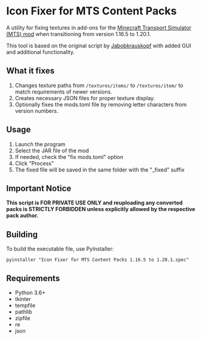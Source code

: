# Icon Fixer for MTS Content Packs

A utility for fixing textures in add-ons for the [Minecraft Transport Simulator (MTS) mod](https://github.com/DonBruce64/MinecraftTransportSimulator) when transitioning from version 1.16.5 to 1.20.1.

This tool is based on the original script by [Jabobkrauskopf](https://github.com/JabobKrauskopf) with added GUI and additional functionality.

## What it fixes
1. Changes texture paths from `/textures/items/` to `/textures/item/` to match requirements of newer versions.
2. Creates necessary JSON files for proper texture display.
3. Optionally fixes the mods.toml file by removing letter characters from version numbers.

## Usage
1. Launch the program
2. Select the JAR file of the mod
3. If needed, check the "fix mods.toml" option
4. Click "Process"
5. The fixed file will be saved in the same folder with the "_fixed" suffix

## Important Notice
**This script is FOR PRIVATE USE ONLY and reuploading any converted packs is STRICTLY FORBIDDEN unless explicitly allowed by the respective pack author.**

## Building
To build the executable file, use PyInstaller:
```
pyinstaller "Icon Fixer for MTS Content Packs 1.16.5 to 1.20.1.spec"
```

## Requirements
- Python 3.6+
- tkinter
- tempfile
- pathlib
- zipfile
- re
- json 
